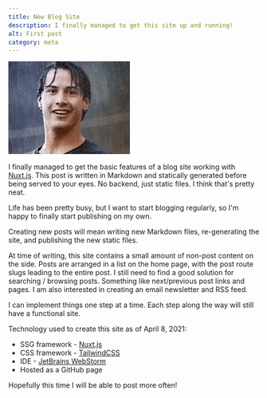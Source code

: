 ```yaml
---
title: New Blog Site
description: I finally managed to get this site up and running!
alt: First post
category: meta
---
```


![Keanu approves](/keanu.gif)

I finally managed to get the basic features of a blog site working with [Nuxt.js](https://nuxtjs.org).
This post is written in Markdown and statically generated before being served to 
your eyes. No backend, just static files. I think that's pretty neat.

Life has been pretty busy, but I want to start blogging regularly, 
so I'm happy to finally start publishing on my own.

Creating new posts will mean writing new Markdown files, re-generating the site, 
and publishing the new static files.

At time of writing, this site contains a small amount of non-post content on the side.
Posts are arranged in a list on the home page, with the post route slugs leading 
to the entire post. I still need to find a good solution for searching / browsing 
posts. Something like next/previous post links and pages. I am also interested in 
creating an email newsletter and RSS feed.

I can implement things one step at a time. Each step along the way will still have
a functional site.

Technology used to create this site as of April 8, 2021:
- SSG framework - [Nuxt.js](https://nuxtjs.org)
- CSS framework - [TailwindCSS](https://tailwindcss.com)
- IDE - [JetBrains WebStorm](https://www.jetbrains.com/webstorm/)
- Hosted as a GitHub page

Hopefully this time I will be able to post more often!


